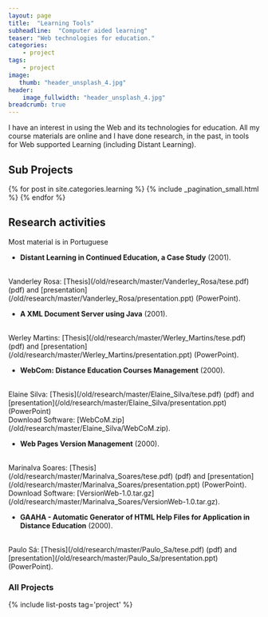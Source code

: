 ```yaml
---
layout: page
title:  "Learning Tools"
subheadline:  "Computer aided learning"
teaser: "Web technologies for education."
categories:
    - project
tags:
    - project
image:
   thumb: "header_unsplash_4.jpg"
header:
    image_fullwidth: "header_unsplash_4.jpg"
breadcrumb: true
---
```


I have an interest in using the Web and its technologies for education. All my course materials are online and I have done research, in the past, in tools for Web supported Learning (including Distant Learning).

## Sub Projects

{% for post in site.categories.learning %}
  {% include _pagination_small.html %}
{% endfor %}

## Research activities
Most material is in Portuguese

* __Distant Learning in Continued Education, a Case Study__ (2001).
<br/>
Vanderley Rosa: [Thesis](/old/research/master/Vanderley_Rosa/tese.pdf) (pdf) and [presentation](/old/research/master/Vanderley_Rosa/presentation.ppt) (PowerPoint).

* __A XML Document Server using Java__ (2001).
<br/>
Werley Martins: [Thesis](/old/research/master/Werley_Martins/tese.pdf) (pdf) and [presentation](/old/research/master/Werley_Martins/presentation.ppt) (PowerPoint).

* __WebCom: Distance Education Courses Management__ (2000).
<br/>
Elaine Silva: [Thesis](/old/research/master/Elaine_Silva/tese.pdf) (pdf) and [presentation](/old/research/master/Elaine_Silva/presentation.ppt) (PowerPoint)
<br/>
Download Software: [WebCoM.zip](/old/research/master/Elaine_Silva/WebCoM.zip).

* __Web Pages Version Management__ (2000).
<br/>
Marinalva Soares: [Thesis](/old/research/master/Marinalva_Soares/tese.pdf) (pdf) and [presentation](/old/research/master/Marinalva_Soares/presentation.ppt) (PowerPoint).
<br/>
Download Software: [VersionWeb-1.0.tar.gz](/old/research/master/Marinalva_Soares/VersionWeb-1.0.tar.gz).

* __GAAHA - Automatic Generator of HTML Help Files for Application in Distance Education__ (2000).
<br/>
Paulo Sá: [Thesis](/old/research/master/Paulo_Sa/tese.pdf) (pdf) and [presentation](/old/research/master/Paulo_Sa/presentation.ppt) (PowerPoint).

### All Projects

{% include list-posts tag='project' %}
